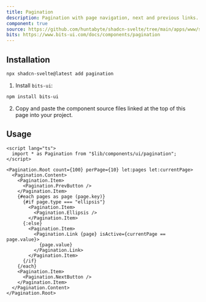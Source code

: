 ```yaml
---
title: Pagination
description: Pagination with page navigation, next and previous links.
component: true
source: https://github.com/huntabyte/shadcn-svelte/tree/main/apps/www/src/lib/registry/default/ui/pagination
bits: https://www.bits-ui.com/docs/components/pagination
---
```


<script>
    import { ComponentPreview, ManualInstall } from '$components/docs';
</script>

<ComponentPreview name="pagination-demo" >

<div />

</ComponentPreview>

## Installation

```bash
npx shadcn-svelte@latest add pagination
```

<ManualInstall>

1. Install `bits-ui`:

```bash
npm install bits-ui
```

2. Copy and paste the component source files linked at the top of this page into your project.

</ManualInstall>

## Usage

```svelte
<script lang="ts">
  import * as Pagination from "$lib/components/ui/pagination";
</script>

<Pagination.Root count={100} perPage={10} let:pages let:currentPage>
  <Pagination.Content>
    <Pagination.Item>
      <Pagination.PrevButton />
    </Pagination.Item>
    {#each pages as page (page.key)}
      {#if page.type === "ellipsis"}
        <Pagination.Item>
          <Pagination.Ellipsis />
        </Pagination.Item>
      {:else}
        <Pagination.Item>
          <Pagination.Link {page} isActive={currentPage == page.value}>
            {page.value}
          </Pagination.Link>
        </Pagination.Item>
      {/if}
    {/each}
    <Pagination.Item>
      <Pagination.NextButton />
    </Pagination.Item>
  </Pagination.Content>
</Pagination.Root>
```
